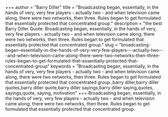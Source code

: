 +++
author = "Barry Diller"
title = "Broadcasting began, essentially, in the hands of very, very few players - actually two - and when television came along, there were two networks, then three. Rules began to get formulated that essentially protected that concentrated group."
description = "the best Barry Diller Quote: Broadcasting began, essentially, in the hands of very, very few players - actually two - and when television came along, there were two networks, then three. Rules began to get formulated that essentially protected that concentrated group."
slug = "broadcasting-began-essentially-in-the-hands-of-very-very-few-players---actually-two---and-when-television-came-along-there-were-two-networks-then-three-rules-began-to-get-formulated-that-essentially-protected-that-concentrated-group"
keywords = "Broadcasting began, essentially, in the hands of very, very few players - actually two - and when television came along, there were two networks, then three. Rules began to get formulated that essentially protected that concentrated group.,barry diller,barry diller quotes,barry diller quote,barry diller sayings,barry diller saying,quotes, sayings,quote, saying, motivation"
+++
Broadcasting began, essentially, in the hands of very, very few players - actually two - and when television came along, there were two networks, then three. Rules began to get formulated that essentially protected that concentrated group.
